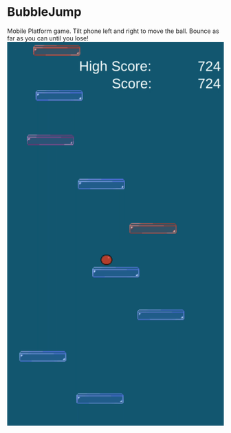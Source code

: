 # BubbleJump
Mobile Platform game.
Tilt phone left and right to move the ball. Bounce as far as you can until you lose!
![Bubble Jump Demo](./Capture.png)

